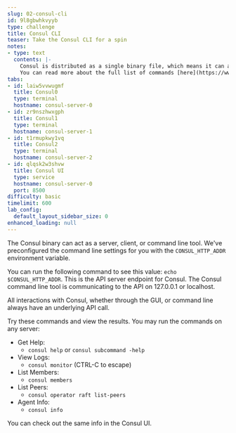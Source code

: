```yaml
---
slug: 02-consul-cli
id: 9l8gbwhkvyyb
type: challenge
title: Consul CLI
teaser: Take the Consul CLI for a spin
notes:
- type: text
  contents: |-
    Consul is distributed as a single binary file, which means it can act as both a server or a command line client.
    You can read more about the full list of commands [here](https://www.consul.io/docs/commands/index.html).
tabs:
- id: laiw5vvwugmf
  title: Consul0
  type: terminal
  hostname: consul-server-0
- id: zr9nszhwxgph
  title: Consul1
  type: terminal
  hostname: consul-server-1
- id: t1rmupkwy1vq
  title: Consul2
  type: terminal
  hostname: consul-server-2
- id: qlqsk2w3shvw
  title: Consul UI
  type: service
  hostname: consul-server-0
  port: 8500
difficulty: basic
timelimit: 600
lab_config:
  default_layout_sidebar_size: 0
enhanced_loading: null
---
```

The Consul binary can act as a server, client, or command line tool. We've preconfigured the command line settings for you with the `CONSUL_HTTP_ADDR` environment variable.

You can run the following command to see this value: `echo $CONSUL_HTTP_ADDR`. This is the API server endpoint for Consul. The Consul command line tool is communicating to the API on 127.0.0.1 or localhost.

All interactions with Consul, whether through the GUI, or command line always have an underlying API call.

Try these commands and view the results. You may run the commands on any server: <br>

* Get Help:
  - `consul help` or `consul subcommand -help`
* View Logs:
  - `consul monitor` (CTRL-C to escape)
* List Members:
  - `consul members`
* List Peers:
  - `consul operator raft list-peers`
* Agent Info:
  - `consul info` <br>

You can check out the same info in the Consul UI.
